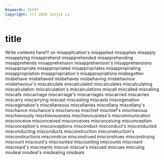 ```yaml
---
Keywords: 21547
Copyright: (C) 2020 Junjie Li
---
```


# title

Write contents here!!!
on 
misapplication's 
misapplied 
misapplies 
misapply 
misapplying 
misapprehend 
misapprehended 
misapprehending
misapprehends 
misapprehension 
misapprehension's 
misapprehensions 
misappropriate 
misappropriated 
misappropriates 
misappropriating 
misappropriation 
misappropriation's
misappropriations 
misbegotten 
misbehave 
misbehaved 
misbehaves 
misbehaving 
misbehaviour 
misbehaviour's 
miscalculate 
miscalculated
miscalculates 
miscalculating 
miscalculation 
miscalculation's 
miscalculations 
miscall 
miscalled 
miscalling 
miscalls 
miscarriage
miscarriage's 
miscarriages 
miscarried 
miscarries 
miscarry 
miscarrying 
miscast 
miscasting 
miscasts 
miscegenation
miscegenation's 
miscellaneous 
miscellanies 
miscellany 
miscellany's 
mischance 
mischance's 
mischances 
mischief 
mischief's
mischievous 
mischievously 
mischievousness 
mischievousness's 
miscommunication 
misconceive 
misconceived 
misconceives 
misconceiving 
misconception
misconception's 
misconceptions 
misconduct 
misconduct's 
misconducted 
misconducting 
misconducts 
misconstruction 
misconstruction's 
misconstructions
misconstrue 
misconstrued 
misconstrues 
misconstruing 
miscount 
miscount's 
miscounted 
miscounting 
miscounts 
miscreant
miscreant's 
miscreants 
miscue 
miscue's 
miscued 
miscues 
miscuing 
misdeal 
misdeal's 
misdealing
misdeals 
